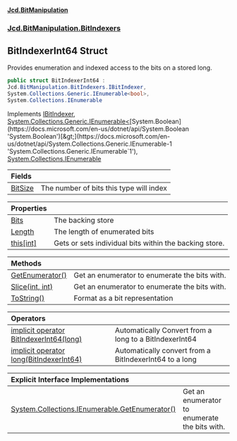 ﻿#### [Jcd.BitManipulation](index.md 'index')
### [Jcd.BitManipulation.BitIndexers](Jcd.BitManipulation.BitIndexers.md 'Jcd.BitManipulation.BitIndexers')

## BitIndexerInt64 Struct

Provides enumeration and indexed access to the bits on a stored long.

```csharp
public struct BitIndexerInt64 :
Jcd.BitManipulation.BitIndexers.IBitIndexer,
System.Collections.Generic.IEnumerable<bool>,
System.Collections.IEnumerable
```

Implements [IBitIndexer](Jcd.BitManipulation.BitIndexers.IBitIndexer.md 'Jcd.BitManipulation.BitIndexers.IBitIndexer'), [System.Collections.Generic.IEnumerable&lt;](https://docs.microsoft.com/en-us/dotnet/api/System.Collections.Generic.IEnumerable-1 'System.Collections.Generic.IEnumerable`1')[System.Boolean](https://docs.microsoft.com/en-us/dotnet/api/System.Boolean 'System.Boolean')[&gt;](https://docs.microsoft.com/en-us/dotnet/api/System.Collections.Generic.IEnumerable-1 'System.Collections.Generic.IEnumerable`1'), [System.Collections.IEnumerable](https://docs.microsoft.com/en-us/dotnet/api/System.Collections.IEnumerable 'System.Collections.IEnumerable')

| Fields                                                                                                                          |                                         |
|:--------------------------------------------------------------------------------------------------------------------------------|:----------------------------------------|
| [BitSize](Jcd.BitManipulation.BitIndexers.BitIndexerInt64.BitSize.md 'Jcd.BitManipulation.BitIndexers.BitIndexerInt64.BitSize') | The number of bits this type will index |

| Properties                                                                                                                            |                                                        |
|:--------------------------------------------------------------------------------------------------------------------------------------|:-------------------------------------------------------|
| [Bits](Jcd.BitManipulation.BitIndexers.BitIndexerInt64.Bits.md 'Jcd.BitManipulation.BitIndexers.BitIndexerInt64.Bits')                | The backing store                                      |
| [Length](Jcd.BitManipulation.BitIndexers.BitIndexerInt64.Length.md 'Jcd.BitManipulation.BitIndexers.BitIndexerInt64.Length')          | The length of enumerated bits                          |
| [this[int]](Jcd.BitManipulation.BitIndexers.BitIndexerInt64.this[int].md 'Jcd.BitManipulation.BitIndexers.BitIndexerInt64.this[int]') | Gets or sets individual bits within the backing store. |

| Methods                                                                                                                                                 |                                               |
|:--------------------------------------------------------------------------------------------------------------------------------------------------------|:----------------------------------------------|
| [GetEnumerator()](Jcd.BitManipulation.BitIndexers.BitIndexerInt64.GetEnumerator().md 'Jcd.BitManipulation.BitIndexers.BitIndexerInt64.GetEnumerator()') | Get an enumerator to enumerate the bits with. |
| [Slice(int, int)](Jcd.BitManipulation.BitIndexers.BitIndexerInt64.Slice(int,int).md 'Jcd.BitManipulation.BitIndexers.BitIndexerInt64.Slice(int, int)')  | Get an enumerator to enumerate the bits with. |
| [ToString()](Jcd.BitManipulation.BitIndexers.BitIndexerInt64.ToString().md 'Jcd.BitManipulation.BitIndexers.BitIndexerInt64.ToString()')                | Format as a bit representation                |

| Operators                                                                                                                                                                                                                                                                          |                                                        |
|:-----------------------------------------------------------------------------------------------------------------------------------------------------------------------------------------------------------------------------------------------------------------------------------|:-------------------------------------------------------|
| [implicit operator BitIndexerInt64(long)](Jcd.BitManipulation.BitIndexers.BitIndexerInt64.op_ImplicitJcd.BitManipulation.BitIndexers.BitIndexerInt64(long).md 'Jcd.BitManipulation.BitIndexers.BitIndexerInt64.op_Implicit Jcd.BitManipulation.BitIndexers.BitIndexerInt64(long)') | Automatically Convert from a long to a BitIndexerInt64 |
| [implicit operator long(BitIndexerInt64)](Jcd.BitManipulation.BitIndexers.BitIndexerInt64.op_Implicitlong(Jcd.BitManipulation.BitIndexers.BitIndexerInt64).md 'Jcd.BitManipulation.BitIndexers.BitIndexerInt64.op_Implicit long(Jcd.BitManipulation.BitIndexers.BitIndexerInt64)') | Automatically convert from a BitIndexerInt64 to a long |

| Explicit Interface Implementations                                                                                                                                                                                                                   |                                               |
|:-----------------------------------------------------------------------------------------------------------------------------------------------------------------------------------------------------------------------------------------------------|:----------------------------------------------|
| [System.Collections.IEnumerable.GetEnumerator()](Jcd.BitManipulation.BitIndexers.BitIndexerInt64.System.Collections.IEnumerable.GetEnumerator().md 'Jcd.BitManipulation.BitIndexers.BitIndexerInt64.System.Collections.IEnumerable.GetEnumerator()') | Get an enumerator to enumerate the bits with. |
